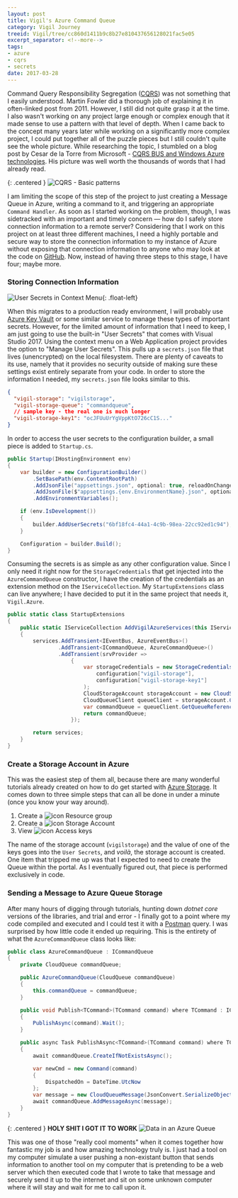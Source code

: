 ```yaml
---
layout: post
title: Vigil's Azure Command Queue
category: Vigil Journey
treeid: Vigil/tree/cc860d1411b9c8b27e810437656128021fac5e05
excerpt_separator: <!--more-->
tags:
- azure
- cqrs
- secrets
date: 2017-03-28
---
```


Command Query Responsibility Segregation ([CQRS](https://martinfowler.com/bliki/CQRS.html)) was not something that I easily understood. Martin Fowler did a thorough job of explaining it in often-linked post from 2011. However, I still did not quite grasp it at the time. I also wasn't working on any project large enough or complex enough that it made sense to use a pattern with that level of depth. When I came back to the concept many years later while working on a significantly more complex project, I could put together all of the puzzle pieces but I still couldn't quite see the whole picture. While researching the topic, I stumbled on a blog post by Cesar de la Torre from Microsoft - [CQRS BUS and Windows Azure technologies](https://blogs.msdn.microsoft.com/cesardelatorre/2012/02/22/cqrs-bus-and-windows-azure-technologies/). His picture was well worth the thousands of words that I had already read.

{: .centered }
![CQRS - Basic patterns](/images/cqrs-diagram.jpg)

<!--more-->

I am limiting the scope of this step of the project to just creating a Message Queue in Azure, writing a command to it, and triggering an appropriate `Command Handler`. As soon as I started working on the problem, though, I was sidetracked with an important and timely concern &mdash; how do I safely store connection information to a remote server? Considering that I work on this project on at least three different machines, I need a highly portable and secure way to store the connection information to my instance of Azure without exposing that connection information to anyone who may look at the code on [GitHub](https://github.com/drovani/Vigil). Now, instead of having three steps to this stage, I have four; maybe more.

### Storing Connection Information

![User Secrets in Context Menu](/images/vs2017-manage-user-secrets.png){: .float-left}

When this migrates to a production ready environment, I will probably use [Azure Key Vault](https://docs.microsoft.com/en-us/azure/key-vault/key-vault-whatis) or some similar service to manage these types of important secrets. However, for the limited amount of information that I need to keep, I am just going to use the built-in "User Secrets" that comes with Visual Studio 2017. Using the context menu on a Web Application project provides the option to "Manage User Secrets". This pulls up a `secrets.json` file that lives (unencrypted) on the local filesystem. There are plenty of caveats to its use, namely that it provides no security outside of making sure these settings exist entirely separate from your code. In order to store the information I needed, my `secrets.json` file looks similar to this.

```json
{
  "vigil-storage": "vigilstorage",
  "vigil-storage-queue": "commandqueue",
  // sample key - the real one is much longer
  "vigil-storage-key1": "ocJFUuUrYgVppKtO726cC1S..."
}
```

In order to access the user secrets to the configuration builder, a small piece is added to `Startup.cs`.

```csharp
public Startup(IHostingEnvironment env)
{
    var builder = new ConfigurationBuilder()
        .SetBasePath(env.ContentRootPath)
        .AddJsonFile("appsettings.json", optional: true, reloadOnChange: true)
        .AddJsonFile($"appsettings.{env.EnvironmentName}.json", optional: true)
        .AddEnvironmentVariables();

    if (env.IsDevelopment())
    {
        builder.AddUserSecrets("6bf18fc4-44a1-4c9b-98ea-22cc92ed1c94");
    }

    Configuration = builder.Build();
}
```

Consuming the secrets is as simple as any other configuration value. Since I only need it right now for the `StorageCredentials` that get injected into the `AzureCommandQueue` constructor, I have the creation of the credentials as an extension method on the `IServiceCollection`. My `StartupExtensions` class can live anywhere; I have decided to put it in the same project that needs it, `Vigil.Azure`.

```csharp
public static class StartupExtensions
{
    public static IServiceCollection AddVigilAzureServices(this IServiceCollection services, IConfigurationRoot configuration)
    {
        services.AddTransient<IEventBus, AzureEventBus>()
                .AddTransient<ICommandQueue, AzureCommandQueue>()
                .AddTransient(srvProvider =>
                    {
                        var storageCredentials = new StorageCredentials(
                            configuration["vigil-storage"],
                            configuration["vigil-storage-key1"]
                        );
                        CloudStorageAccount storageAccount = new CloudStorageAccount(storageCredentials, true);
                        CloudQueueClient queueClient = storageAccount.CreateCloudQueueClient();
                        var commandQueue = queueClient.GetQueueReference(configuration["vigil-storage-queue"]);
                        return commandQueue;
                    });

        return services;
    }
}
```

### Create a Storage Account in Azure

This was the easiest step of them all, because there are many wonderful tutorials already created on how to do get started with [Azure Storage](https://docs.microsoft.com/en-us/azure/storage/storage-introduction). It comes down to three simple steps that can all be done in under a minute (once you know your way around).

1. Create a ![icon](/images/azure-resource-group-icon.png) Resource group
1. Create a ![icon](/images/azure-storage-account-icon.png) Storage Account
1. View ![icon](/images/azure-access-key-icon.png) Access keys

The name of the storage account (`vigilstorage`) and the value of one of the keys goes into the `User Secrets`, and _voilà_, the storage account is created. One item that tripped me up was that I expected to need to create the Queue within the portal. As I eventually figured out, that piece is performed exclusively in code.

### Sending a Message to Azure Queue Storage

After many hours of digging through tutorials, hunting down _dotnet core_ versions of the libraries, and trial and error - I finally got to a point where my code compiled and executed and I could test it with a [Postman](https://www.getpostman.com/) query. I was surprised by how little code it ended up requiring. This is the entirety of what the `AzureCommandQueue` class looks like:

```csharp
public class AzureCommandQueue : ICommandQueue
{
    private CloudQueue commandQueue;

    public AzureCommandQueue(CloudQueue commandQueue)
    {
        this.commandQueue = commandQueue;
    }

    public void Publish<TCommand>(TCommand command) where TCommand : ICommand
    {
        PublishAsync(command).Wait();
    }

    public async Task PublishAsync<TCommand>(TCommand command) where TCommand : ICommand
    {
        await commandQueue.CreateIfNotExistsAsync();

        var newCmd = new Command(command)
        {
            DispatchedOn = DateTime.UtcNow
        };
        var message = new CloudQueueMessage(JsonConvert.SerializeObject(newCmd));
        await commandQueue.AddMessageAsync(message);
    }
}
```

{: .centered }
**HOLY SHIT I GOT IT TO WORK**
![Data in an Azure Queue](/images/azure-queue-data.png)

This was one of those "really cool moments" when it comes together how fantastic my job is and how amazing technology truly is. I just had a tool on my computer simulate a user pushing a non-existant button that sends information to another tool on my computer that is pretending to be a web server which then executed code that I wrote to take that message and securely send it up to the internet and sit on some unknown computer where it will stay and wait for me to call upon it.
